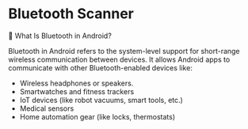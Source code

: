 # Bluetooth Scanner

🔷 What Is Bluetooth in Android?

Bluetooth in Android refers to the system-level support for short-range wireless communication between devices. It allows Android apps to communicate with other Bluetooth-enabled devices like:
- Wireless headphones or speakers. 
- Smartwatches and fitness trackers
- IoT devices (like robot vacuums, smart tools, etc.)
- Medical sensors 
- Home automation gear (like locks, thermostats)